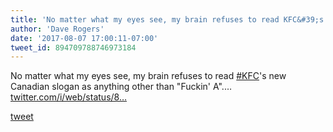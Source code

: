 ```yaml
---
title: 'No matter what my eyes see, my brain refuses to read KFC&#39;s new Canadian...'
author: 'Dave Rogers'
date: '2017-08-07 17:00:11-07:00'
tweet_id: 894709788746973184
---
```

No matter what my eyes see, my brain refuses to read [#KFC](https://twitter.com/hashtag/kfc)'s new Canadian slogan as anything other than "Fuckin' A".… [twitter.com/i/web/status/8…](https://twitter.com/i/web/status/894709788746973184)

[tweet](https://twitter.com/yukondude/status/894709788746973184)